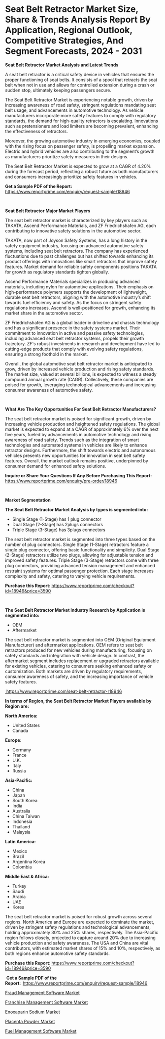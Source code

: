 <p><h1>Seat Belt Retractor Market Size, Share & Trends Analysis Report By Application, Regional Outlook, Competitive Strategies, And Segment Forecasts, 2024 - 2031</h1></p><p><strong>Seat Belt Retractor Market Analysis and Latest Trends</strong></p>
<p><p>A seat belt retractor is a critical safety device in vehicles that ensures the proper functioning of seat belts. It consists of a spool that retracts the seat belt when not in use and allows for controlled extension during a crash or sudden stop, ultimately keeping passengers secure. </p><p>The Seat Belt Retractor Market is experiencing notable growth, driven by increasing awareness of road safety, stringent regulations mandating seat belt usage, and advancements in automotive technology. As vehicle manufacturers incorporate more safety features to comply with regulatory standards, the demand for high-quality retractors is escalating. Innovations such as pretensioners and load limiters are becoming prevalent, enhancing the effectiveness of retractors. </p><p>Moreover, the growing automotive industry in emerging economies, coupled with the rising focus on passenger safety, is propelling market expansion. Electric and hybrid vehicles are also contributing to the segment’s growth as manufacturers prioritize safety measures in their designs. </p><p>The Seat Belt Retractor Market is expected to grow at a CAGR of 4.20% during the forecast period, reflecting a robust future as both manufacturers and consumers increasingly prioritize safety features in vehicles.</p></p>
<p><strong>Get a Sample PDF of the Report:&nbsp;</strong> <a href="https://www.reportprime.com/enquiry/request-sample/18946?utm_campaign=1847&utm_medium=2&utm_source=Github&utm_content=ia&utm_term=22112024&utm_id=seat-belt-retractor">https://www.reportprime.com/enquiry/request-sample/18946</a></p>
<p>&nbsp;</p>
<p><strong>Seat Belt Retractor Major Market Players</strong></p>
<p><p>The seat belt retractor market is characterized by key players such as TAKATA, Ascend Performance Materials, and ZF Friedrichshafen AG, each contributing to innovative safety solutions in the automotive sector.</p><p>TAKATA, now part of Joyson Safety Systems, has a long history in the safety equipment industry, focusing on advanced automotive safety systems, including seat belt retractors. The company has experienced fluctuations due to past challenges but has shifted towards enhancing its product offerings with innovations like smart retractors that improve safety features. Market demand for reliable safety components positions TAKATA for growth as regulatory standards tighten globally.</p><p>Ascend Performance Materials specializes in producing advanced materials, including nylon for automotive applications. Their emphasis on high-performance polymers supports the development of lightweight, durable seat belt retractors, aligning with the automotive industry’s shift towards fuel efficiency and safety. As the focus on stringent safety regulations increases, Ascend is well-positioned for growth, enhancing its market share in the automotive sector.</p><p>ZF Friedrichshafen AG is a global leader in driveline and chassis technology and has a significant presence in the safety systems market. Their commitment to innovation in active and passive safety technologies, including advanced seat belt retractor systems, propels their growth trajectory. ZF's robust investments in research and development have led to cutting-edge products that comply with evolving safety regulations, ensuring a strong foothold in the market.</p><p>Overall, the global automotive seat belt retractor market is anticipated to grow, driven by increased vehicle production and rising safety standards. The market size, valued at several billions, is expected to witness a steady compound annual growth rate (CAGR). Collectively, these companies are poised for growth, leveraging technological advancements and increasing consumer awareness of automotive safety.</p></p>
<p>&nbsp;</p>
<p><strong>What Are The Key Opportunities For Seat Belt Retractor Manufacturers?</strong></p>
<p><p>The seat belt retractor market is poised for significant growth, driven by increasing vehicle production and heightened safety regulations. The global market is expected to expand at a CAGR of approximately 6% over the next five years, fueled by advancements in automotive technology and rising awareness of road safety. Trends such as the integration of smart technologies and automated systems in vehicles are likely to enhance retractor designs. Furthermore, the shift towards electric and autonomous vehicles presents new opportunities for innovation in seat belt safety features. Overall, the market outlook remains positive, underpinned by consumer demand for enhanced safety solutions.</p></p>
<p><strong>Inquire or Share Your Questions If Any Before Purchasing This Report:</strong> <a href="https://www.reportprime.com/enquiry/pre-order/18946?utm_campaign=1847&utm_medium=2&utm_source=Github&utm_content=ia&utm_term=22112024&utm_id=seat-belt-retractor">https://www.reportprime.com/enquiry/pre-order/18946</a></p>
<p>&nbsp;</p>
<p><strong>Market Segmentation</strong></p>
<p><strong>The Seat Belt Retractor Market Analysis by types is segmented into:</strong></p>
<p><ul><li>Single Stage (1-Stage) has 1 plug connector</li><li>Dual Stage (2-Stage) has 2plugs connectors</li><li>Triple Stage (3-Stage) has 3plugs connectors</li></ul></p>
<p><p>The seat belt retractor market is segmented into three types based on the number of plug connectors. Single Stage (1-Stage) retractors feature a single plug connector, offering basic functionality and simplicity. Dual Stage (2-Stage) retractors utilize two plugs, allowing for adjustable tension and improved safety features. Triple Stage (3-Stage) retractors come with three plug connectors, providing advanced tension management and enhanced restraint systems for optimal passenger protection. Each stage increases complexity and safety, catering to varying vehicle requirements.</p></p>
<p><strong>Purchase this Report:&nbsp;</strong><a href="https://www.reportprime.com/checkout?id=18946&price=3590&utm_campaign=1847&utm_medium=2&utm_source=Github&utm_content=ia&utm_term=22112024&utm_id=seat-belt-retractor">https://www.reportprime.com/checkout?id=18946&price=3590</a></p>
<p>&nbsp;</p>
<p><strong>The Seat Belt Retractor Market Industry Research by Application is segmented into:</strong></p>
<p><ul><li>OEM</li><li>Aftermarket</li></ul></p>
<p><p>The seat belt retractor market is segmented into OEM (Original Equipment Manufacturer) and aftermarket applications. OEM refers to seat belt retractors produced for new vehicles during manufacturing, focusing on safety standards and integration with vehicle design. In contrast, the aftermarket segment includes replacement or upgraded retractors available for existing vehicles, catering to consumers seeking enhanced safety or customization. Both markets are driven by regulatory requirements, consumer awareness of safety, and the increasing importance of vehicle safety features.</p></p>
<p><a href="https://www.reportprime.com/seat-belt-retractor-r18946?utm_campaign=1847&utm_medium=2&utm_source=Github&utm_content=ia&utm_term=22112024&utm_id=seat-belt-retractor">&nbsp;https://www.reportprime.com/seat-belt-retractor-r18946</a></p>
<p><strong>In terms of Region, the Seat Belt Retractor Market Players available by Region are:</strong></p>
<p>
    <p> <strong> North America: </strong>
        <ul>
            <li>United States</li>
            <li>Canada</li>
        </ul>
        </p> 
    <p> <strong> Europe: </strong>
        <ul>
            <li>Germany</li>
            <li>France</li>
            <li>U.K.</li>
            <li>Italy</li>
            <li>Russia</li>
        </ul>
        </p> 
    <p> <strong> Asia-Pacific: </strong>
        <ul>
            <li>China</li>
            <li>Japan</li>
            <li>South Korea</li>
            <li>India</li>
            <li>Australia</li>
            <li>China Taiwan</li>
            <li>Indonesia</li>
            <li>Thailand</li>
            <li>Malaysia</li>
        </ul>
        </p> 
    <p> <strong> Latin America: </strong>
        <ul>
            <li>Mexico</li>
            <li>Brazil</li>
            <li>Argentina Korea</li>
            <li>Colombia</li>
        </ul>
        </p> 
    <p> <strong> Middle East & Africa: </strong>
        <ul>
            <li>Turkey</li>
            <li>Saudi</li>
            <li>Arabia</li>
            <li>UAE</li>
            <li>Korea</li>
        </ul>
    </p>
    </p>
<p><p>The seat belt retractor market is poised for robust growth across several regions. North America and Europe are expected to dominate the market, driven by stringent safety regulations and technological advancements, holding approximately 30% and 25% shares, respectively. The Asia-Pacific region follows closely, projected to capture around 20% due to increasing vehicle production and safety awareness. The USA and China are vital contributors, with estimated market shares of 15% and 10%, respectively, as both regions enhance automotive safety standards.</p></p>
<p><strong>Purchase this Report: </strong><a href="https://www.reportprime.com/checkout?id=18946&price=3590&utm_campaign=1847&utm_medium=2&utm_source=Github&utm_content=ia&utm_term=22112024&utm_id=seat-belt-retractor">https://www.reportprime.com/checkout?id=18946&price=3590</a></p>
<p>&nbsp;<strong>Get a Sample PDF of the Report:&nbsp;&nbsp;</strong><a href="https://www.reportprime.com/enquiry/request-sample/18946?utm_campaign=1847&utm_medium=2&utm_source=Github&utm_content=ia&utm_term=22112024&utm_id=seat-belt-retractor">https://www.reportprime.com/enquiry/request-sample/18946</a></p>
<p><strong></strong></p>
<p><p><a href="https://www.linkedin.com/pulse/precise-revenue-projections-fraud-management-software-market-f6l7e?utm_campaign=1847&utm_medium=2&utm_source=Github&utm_content=ia&utm_term=22112024&utm_id=seat-belt-retractor">Fraud Management Software Market</a></p><p><a href="https://www.linkedin.com/pulse/franchise-management-software-market-innovations-trends-eqtne?utm_campaign=1847&utm_medium=2&utm_source=Github&utm_content=ia&utm_term=22112024&utm_id=seat-belt-retractor">Franchise Management Software Market</a></p><p><a href="https://issuu.com/reportprime-2/docs/enoxaparin-sodium-market-size-2030._c2195d3c0288c9?utm_campaign=1847&utm_medium=2&utm_source=Github&utm_content=ia&utm_term=22112024&utm_id=seat-belt-retractor">Enoxaparin Sodium Market</a></p><p><a href="https://issuu.com/reportprime-2/docs/placenta-powder-market-size-2030.pp_cb27d368cb8b7e?utm_campaign=1847&utm_medium=2&utm_source=Github&utm_content=ia&utm_term=22112024&utm_id=seat-belt-retractor">Placenta Powder Market</a></p><p><a href="https://www.linkedin.com/pulse/future-fuel-management-software-market-growth-predictions-obyte?utm_campaign=1847&utm_medium=2&utm_source=Github&utm_content=ia&utm_term=22112024&utm_id=seat-belt-retractor">Fuel Management Software Market</a></p></p>